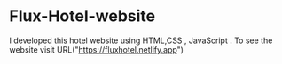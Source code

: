 # Flux-Hotel-website
I developed this hotel website using HTML,CSS , JavaScript . To see the website visit URL("https://fluxhotel.netlify.app")
